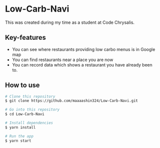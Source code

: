 # Low-Carb-Navi

This was created during my time as a student at Code Chrysalis.

## Key-features

* You can see where restaurants providing low carbo menus is in Google map
* You can find restaurants near a place you are now
* You can record data which shows a restaurant you have already been to.

## How to use

```bash
# Clone this repository
$ git clone https://github.com/maaaashin324/Low-Carb-Navi.git

# Go into this repository
$ cd Low-Carb-Navi

# Install dependencies
$ yarn install

# Run the app
$ yarn start
```

